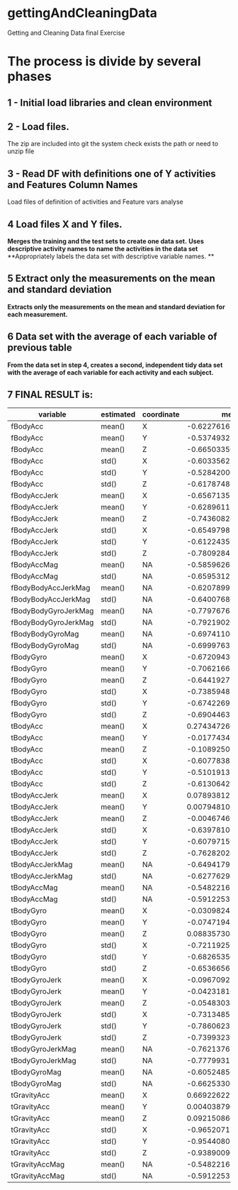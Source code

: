 # gettingAndCleaningData
Getting and Cleaning Data final Exercise

# The process is divide by several phases

## 1 - Initial load libraries and clean environment

## 2 - Load files.
The zip are included into git the system check exists the path or need to unzip file

## 3 - Read DF with definitions one of Y activities and Features Column Names  
Load files of definition of activities and Feature vars analyse

## 4 Load files X and Y files. 
**Merges the training and the test sets to create one data set.**
**Uses descriptive activity names to name the activities in the data set**
**Appropriately labels the data set with descriptive variable names. **

## 5 Extract only the measurements on the mean and standard deviation

**Extracts only the measurements on the mean and standard deviation for each measurement.**

## 6 Data set with the average of each variable of previous table

**From the data set in step 4, creates a second, independent tidy data set with the average of each variable for each activity and each subject.**

## 7 FINAL RESULT is:

variable | estimated | coordinate | mean | 
-------- | --------- | ---------- | ---- | 
fBodyAcc | mean()    | X          | -0.622761658493734 | 
 | fBodyAcc | mean() | Y | -0.53749328145871 | 
 | fBodyAcc | mean() | Z | -0.665033506271952 | 
 | fBodyAcc | std() | X | -0.603356276555826 | 
 | fBodyAcc | std() | Y | -0.528420009576204 | 
 | fBodyAcc | std() | Z | -0.617874813333395 | 
 | fBodyAccJerk | mean() | X | -0.656713524546605 | 
 | fBodyAccJerk | mean() | Y | -0.628961179980356 | 
 | fBodyAccJerk | mean() | Z | -0.743608246170053 | 
 | fBodyAccJerk | std() | X | -0.654979816705833 | 
 | fBodyAccJerk | std() | Y | -0.612243590244114 | 
 | fBodyAccJerk | std() | Z | -0.780928428167213 | 
 | fBodyAccMag | mean() | NA | -0.585962696268539 | 
 | fBodyAccMag | std() | NA | -0.659531216655476 | 
 | fBodyBodyAccJerkMag | mean() | NA | -0.620789916331592 | 
 | fBodyBodyAccJerkMag | std() | NA | -0.640076803144351 | 
 | fBodyBodyGyroJerkMag | mean() | NA | -0.779767633083527 | 
 | fBodyBodyGyroJerkMag | std() | NA | -0.792190209274884 | 
 | fBodyBodyGyroMag | mean() | NA | -0.697411069729937 | 
 | fBodyBodyGyroMag | std() | NA | -0.699976372277643 | 
 | fBodyGyro | mean() | X | -0.672094306818974 | 
 | fBodyGyro | mean() | Y | -0.70621663959074 | 
 | fBodyGyro | mean() | Z | -0.644192752866115 | 
 | fBodyGyro | std() | X | -0.738594816501343 | 
 | fBodyGyro | std() | Y | -0.674226934551517 | 
 | fBodyGyro | std() | Z | -0.690446312501126 | 
 | tBodyAcc | mean() | X | 0.274347260646063 | 
 | tBodyAcc | mean() | Y | -0.0177434918458972 | 
 | tBodyAcc | mean() | Z | -0.108925032737064 | 
 | tBodyAcc | std() | X | -0.607783818968688 | 
 | tBodyAcc | std() | Y | -0.510191378479501 | 
 | tBodyAcc | std() | Z | -0.61306429934125 | 
 | tBodyAccJerk | mean() | X | 0.0789381220355816 | 
 | tBodyAccJerk | mean() | Y | 0.0079481069090025 | 
 | tBodyAccJerk | mean() | Z | -0.00467469823628666 | 
 | tBodyAccJerk | std() | X | -0.63978102073413 | 
 | tBodyAccJerk | std() | Y | -0.607971599340832 | 
 | tBodyAccJerk | std() | Z | -0.762820240449202 | 
 | tBodyAccJerkMag | mean() | NA |  -0.649417950650692 | 
 | tBodyAccJerkMag | std() | NA |  -0.627762945785391 | 
 | tBodyAccMag | mean() | NA |  -0.54822165976717 | 
 | tBodyAccMag | std() | NA |  -0.591225327146546 | 
 | tBodyGyro | mean() | X | -0.0309824871713436 | 
 | tBodyGyro | mean() | Y | -0.0747194855994359 | 
 | tBodyGyro | mean() | Z | 0.088357304227173 | 
 | tBodyGyro | std() | X | -0.721192598029789 | 
 | tBodyGyro | std() | Y | -0.682653506899942 | 
 | tBodyGyro | std() | Z | -0.653665674372188 | 
 | tBodyGyroJerk | mean() | X | -0.0967092754729682 | 
 | tBodyGyroJerk | mean() | Y | -0.0423181079782632 | 
 | tBodyGyroJerk | mean() | Z | -0.0548303497968374 | 
 | tBodyGyroJerk | std() | X | -0.731348533131935 | 
 | tBodyGyroJerk | std() | Y | -0.786062320321895 | 
 | tBodyGyroJerk | std() | Z | -0.739932395222129 | 
 | tBodyGyroJerkMag | mean() | NA | -0.762137610987416 | 
 | tBodyGyroJerkMag | std() | NA | -0.77799317279698 | 
 | tBodyGyroMag | mean() | NA | -0.60524856977632 | 
 | tBodyGyroMag | std() | NA | -0.662533062898382 | 
 | tGravityAcc | mean() | X | 0.669226222373046 | 
 | tGravityAcc | mean() | Y | 0.00403879092060517 | 
 | tGravityAcc | mean() | Z | 0.0921508600211059 | 
 | tGravityAcc | std() | X | -0.965207115039421 | 
 | tGravityAcc | std() | Y | -0.95440802665318 | 
 | tGravityAcc | std() | Z | -0.938900969424022 | 
 | tGravityAccMag | mean() | NA | -0.54822165976717 | 
 | tGravityAccMag | std() | NA | -0.591225327146546 | 
